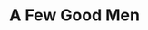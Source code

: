 ---
title: A Few Good Men
year: 2004
opening_date: 2004-01-16
closing_date: 2004-01-31
layout: productions
featured_image: 
image_caption:
image_credit:
playbill: 
category: 
Theatre: Theatre Jacksonville
Venue: Little Theatre
cast:
  Lance Cpl. Harold W. Dawson: Amir Abdullah
  PFC Louden Downey: Gerald Liles
  LTJG Sam Weinberg: Matt Burke
  LTJG Daniel A. Kaffee: Warren Skeels
  Lt. Comdr. Joanne Galloway: Juniper Berolzheimer
  Capt. Isaac Whitaker: Glenn Gaynon
  Lt. Col. Matthew A. Markinson: Jon Brenan
  PFC William T. Santiago: David Khosrowzadeh
  Col. Nathan Jessep: Mark Lambert
  Lt. Jonathan J. Kendrick: David Gile
  Capt. Jack Ross: Michael Bahar
  Cpl. Jeffrey O. Howard: Blain Highland
  Col. Julius A. Randolph: Mark Wright
  Comdr. Walter Stone: Ned Price
  Marine, Sailor, MP, Lawyer: 
    - Davis Greene
    - Steven Kelly
    - Karl Rogers
    - Robert Woodward
crew:
  Artistic Director: Shirley Sacks
  Technical Direcor: Jeffery L. Wagoner
  Scenic Design: Kelly J. Wagoner
  Lighting Design: Jeffery L. Wagoner
  Costume Design: Joy Smith
  Properties:
    - Claudia Wright
    - Carole Ficheria
  Sound Design: Tommy Gomba
  Stage Manager:
    - Deborah L. Goldberg
    - Jessica Besecker
  Assistant Technical Director: Peter van Vliet
  Assistant Stage Manager:
    - Lauren Nordvig
    - Sara Crawford
    - Chris Farrell
    - Steven Kelly
  Light Board Operation: Gloria Pepe
  Sound Board Operator: Tommy Gomba
  Set Construction:
    - Peter van Vliet
    - Daniel Dungan
    - Kelly J. Wagoner
    - Gloria Pepe
    - Carole Ficheria
    - Laura Hutter
    - Emily Cabrera
    - Eric Lauder
orchestra:
external_links:
---